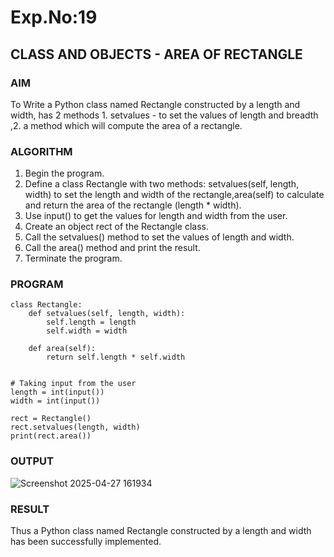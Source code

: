 # Exp.No:19  
## CLASS AND OBJECTS - AREA OF RECTANGLE

### AIM  
To Write a Python class named Rectangle constructed by a length and width, has 2 methods 1. setvalues - to set the values of length and breadth ,2. a method which will compute the area of a rectangle.

### ALGORITHM
1. Begin the program.
2. Define a class Rectangle with two methods: setvalues(self, length, width) to set the length and width of the rectangle,area(self) to calculate and return the area of the rectangle (length * width).
3. Use input() to get the values for length and width from the user.
4. Create an object rect of the Rectangle class.
5. Call the setvalues() method to set the values of length and width.
6. Call the area() method and print the result.
7. Terminate the program.

### PROGRAM
```
class Rectangle:
    def setvalues(self, length, width):
        self.length = length
        self.width = width

    def area(self):
        return self.length * self.width


# Taking input from the user
length = int(input())
width = int(input())

rect = Rectangle()
rect.setvalues(length, width)
print(rect.area())
```
### OUTPUT
![Screenshot 2025-04-27 161934](https://github.com/user-attachments/assets/f1067eab-9331-4a88-a193-4536ac16c042)

### RESULT
Thus a Python class named Rectangle constructed by a length and width has been successfully implemented.



